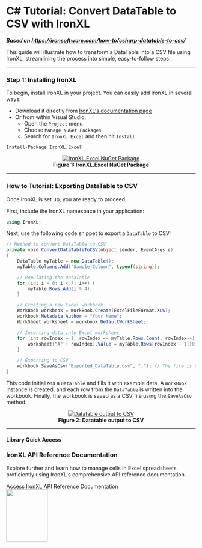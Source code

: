 # C# Tutorial: Convert DataTable to CSV with IronXL

***Based on <https://ironsoftware.com/how-to/csharp-datatable-to-csv/>***


This guide will illustrate how to transform a DataTable into a CSV file using IronXL, streamlining the process into simple, easy-to-follow steps.

---

### Step 1: Installing IronXL

To begin, install IronXL in your project. You can easily add IronXL in several ways:

- Download it directly from [IronXL's documentation page](https://ironsoftware.com/csharp/excel/docs/)
- Or from within Visual Studio:
  - Open the `Project` menu
  - Choose `Manage NuGet Packages`
  - Search for `IronXL.Excel` and then hit `Install`

```shell
Install-Package IronXL.Excel
```

<div align="center">
  <a href="https://ironsoftware.com/img/faq/excel/csharp-datatable-to-csv/ironxl-excel-nuget-package.png" target="_blank">
    <img src="https://ironsoftware.com/img/faq/excel/csharp-datatable-to-csv/ironxl-excel-nuget-package.png" alt="IronXL.Excel NuGet Package" class="img-responsive">
  </a>
  <div>
    <strong>Figure 1: IronXL.Excel NuGet Package</strong>
  </div>
</div>

---

### How to Tutorial: Exporting DataTable to CSV

Once IronXL is set up, you are ready to proceed.

First, include the IronXL namespace in your application:

```csharp
using IronXL;
```

Next, use the following code snippet to export a `DataTable` to CSV:

```csharp
// Method to convert DataTable to CSV
private void ConvertDataTableToCSV(object sender, EventArgs e)
{
    DataTable myTable = new DataTable();
    myTable.Columns.Add("Sample_Column", typeof(string));

    // Populating the DataTable
    for (int i = 0; i < 7; i++) {
        myTable.Rows.Add(i % 4);
    }

    // Creating a new Excel workbook
    WorkBook workbook = WorkBook.Create(ExcelFileFormat.XLS);
    workbook.Metadata.Author = "Your Name";
    WorkSheet worksheet = workbook.DefaultWorkSheet;

    // Inserting data into Excel worksheet
    for (int rowIndex = 1; rowIndex <= myTable.Rows.Count; rowIndex++) {
        worksheet["A" + rowIndex].Value = myTable.Rows[rowIndex - 1][0].ToString();
    }

    // Exporting to CSV
    workbook.SaveAsCsv("Exported_DataTable.csv", ";"); // The file is saved as 'Exported_DataTable_Sheet1.csv'
}
```

This code initializes a `DataTable` and fills it with example data. A `WorkBook` instance is created, and each row from the `DataTable` is written into the workbook. Finally, the workbook is saved as a CSV file using the `SaveAsCsv` method.

<div align="center">
  <a href="https://ironsoftware.com/img/faq/excel/csharp-datatable-to-csv/datatable-output-to-csv.png" target="_blank">
    <img src="https://ironsoftware.com/img/faq/excel/csharp-datatable-to-csv/datatable-output-to-csv.png" alt="Datatable output to CSV" class="img-responsive">
  </a>
  <div>
    <strong>Figure 2: Datatable output to CSV</strong>
  </div>
</div>

---

#### Library Quick Access

<div class="row">
  <div class="col-sm-8">
    <h3>IronXL API Reference Documentation</h3>
    <p>Explore further and learn how to manage cells in Excel spreadsheets proficiently using IronXL's comprehensive API reference documentation.</p>
    <a href="https://ironsoftware.com/csharp/excel/object-reference/api/" target="_blank">Access IronXL API Reference Documentation <i class="fa fa-chevron-right"></i></a>
  </div>
  <div class="col-sm-4">
    <img style="max-width: 110px; width: 100%; height: 140px;" alt="" class="img-responsive add-shadow" src="https://ironsoftware.com/img/svgs/documentation.svg">
  </div>
</div>